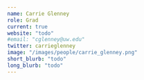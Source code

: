 ```yaml
---
name: Carrie Glenney
role: Grad
current: true
website: "todo"
#email: "cglenney@uw.edu"
twitter: carrieglenney
image: "/images/people/carrie_glenney.png"
short_blurb: "todo"
long_blurb: "todo"
---
```

